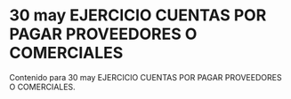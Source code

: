 # 30 may  EJERCICIO CUENTAS POR PAGAR PROVEEDORES O COMERCIALES

Contenido para 30 may  EJERCICIO CUENTAS POR PAGAR PROVEEDORES O COMERCIALES.